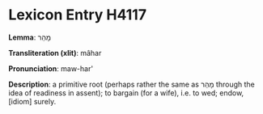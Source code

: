 # Lexicon Entry H4117

**Lemma**: מָהַר

**Transliteration (xlit)**: mâhar

**Pronunciation**: maw-har'

**Description**:
a primitive root (perhaps rather the same as מָהַר through the idea of readiness in assent); to bargain (for a wife), i.e. to wed; endow, [idiom] surely.
